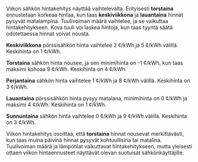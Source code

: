 Viikon sähkön hintakehitys näyttää vaihtelevalta. Erityisesti **torstaina** ennustetaan korkeaa hintaa, kun taas **keskiviikkona** ja **lauantaina** hinnat pysyvät matalampina. Tuulivoiman määrä vaihtelee, ja se vaikuttaa hintakehitykseen. Kova tuuli voi laskea hintoja, kun taas tyyntä säätä odotettaessa hinnat voivat nousta.

**Keskiviikkona** pörssisähkön hinta vaihtelee 2 ¢/kWh ja 5 ¢/kWh välillä. Keskihinta on 1 ¢/kWh. 

**Torstaina** sähkön hinta nousee, ja sen minimihinta on -1 ¢/kWh, kun taas maksimi kohoaa 9 ¢/kWh. Keskihinta on 4 ¢/kWh.

**Perjantaina** sähkön hinta vaihtelee 1 ¢/kWh ja 8 ¢/kWh välillä. Keskihinta on 3 ¢/kWh.

**Lauantaina** pörssisähkön hinta pysyy matalana, minimihinta on 0 ¢/kWh ja maksimi 4 ¢/kWh. Keskihinta on 1 ¢/kWh.

**Sunnuntaina** sähkön hinta vaihtelee 0 ¢/kWh ja 9 ¢/kWh välillä. Keskihinta on 3 ¢/kWh.

Viikon hintakehitys osoittaa, että **torstaina** hinnat nousevat merkittävästi, kun taas muina päivinä hinnat pysyvät kohtuullisina tai matalina. Tuulivoiman määrä ja lämpötilat vaikuttavat hintakehitykseen, mutta yleisesti ottaen viikon hintaennusteet näyttävät olevan suotuisat sähkönkäyttäjille.